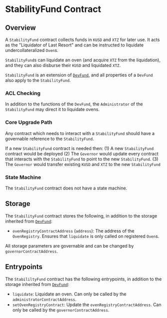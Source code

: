 # StabilityFund Contract

## Overview

A `StabilityFund` contract collects funds in `KUSD` and `XTZ` for later use. It acts as the "Liquidator of Last Resort" and can be instructed to liquidate undercollateralized `Oven`s.

`StabilityFund`s can liquidate an oven (and acquire `XTZ` from the liquidation), and they can also disburse their `KUSD` and liquidated `XTZ`. 

`StabilityFund` is an extension of [`DevFund`](dev-fund.md), and all properties of a `DevFund` also apply to the `StabilityFund`.

### ACL Checking

In addition to the functions of the `DevFund`, the `Administrator` of the `StabilityFund` may direct it to liquidate ovens.

### Core Upgrade Path

Any contract which needs to interact with a `StabilityFund` should have a governable reference to the `StabilityFund`.

If a new `StabilityFund` contract is needed then:
(1) A new `StabilityFund` contract would be deployed
(2) The `Governor` would update every contract that interacts with the `StabilityFund` to point to the new `StabilityFund`.
(3) The `Governor` would transfer existing `KUSD` and `XTZ` to the new `StabilityFund`

### State Machine

The `StabilityFund` contract does not have a state machine.

## Storage

The `StabilityFund` contract stores the following, in addition to the storage inherited from [`DevFund`](dev-fund.md):
- `ovenRegistryContractAddress` (`address`): The address of the `OvenRegistry`. Ensures that `liquidate` is only called on registered `Oven`s.

All storage parameters are governable and can be changed by `governorContractAddress`.

## Entrypoints

The `StabililtyFund` contract has the following entrypoints, in addition to the storage inherited from [`DevFund`](dev-fund.md):
- `liquidate`: Liquidate an oven. Can only be called by the `administratorContractAddress`.
- `setOvenRegistryContract`: Update the `ovenRegistryContractAddress`. Can only be called by the `governorContractAddress`.
